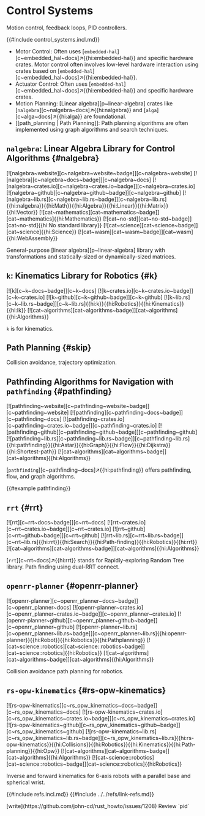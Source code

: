 # Control Systems

Motion control, feedback loops, PID controllers.

{{#include control_systems.incl.md}}

- Motor Control: Often uses [`embedded-hal`][c~embedded_hal~docs]↗{{hi:embedded-hal}} and specific hardware crates. Motor control often involves low-level hardware interaction using crates based on [`embedded-hal`][c~embedded_hal~docs]↗{{hi:embedded-hal}}.
- Actuator Control: Often uses [`embedded-hal`][c~embedded_hal~docs]↗{{hi:embedded-hal}} and specific hardware crates.
- Motion Planning: [Linear algebra][p~linear-algebra] crates like [`nalgebra`][c~nalgebra~docs]↗{{hi:nalgebra}} and [`alga`][c~alga~docs]↗{{hi:alga}} are foundational.
- [[path_planning | Path Planning]]: Path planning algorithms are often implemented using graph algorithms and search techniques.

## `nalgebra`: Linear Algebra Library for Control Algorithms {#nalgebra}

[![nalgebra~website][c~nalgebra~website~badge]][c~nalgebra~website] [![nalgebra][c~nalgebra~docs~badge]][c~nalgebra~docs] [![nalgebra~crates.io][c~nalgebra~crates.io~badge]][c~nalgebra~crates.io] [![nalgebra~github][c~nalgebra~github~badge]][c~nalgebra~github] [![nalgebra~lib.rs][c~nalgebra~lib.rs~badge]][c~nalgebra~lib.rs]{{hi:nalgebra}}{{hi:Math}}{{hi:Algebra}}{{hi:Linear}}{{hi:Matrix}}{{hi:Vector}} [![cat~mathematics][cat~mathematics~badge]][cat~mathematics]{{hi:Mathematics}} [![cat~no-std][cat~no-std~badge]][cat~no-std]{{hi:No standard library}} [![cat~science][cat~science~badge]][cat~science]{{hi:Science}} [![cat~wasm][cat~wasm~badge]][cat~wasm]{{hi:WebAssembly}}

General-purpose [linear algebra][p~linear-algebra] library with transformations and statically-sized or dynamically-sized matrices.

## `k`: Kinematics Library for Robotics {#k}

[![k][c~k~docs~badge]][c~k~docs] [![k~crates.io][c~k~crates.io~badge]][c~k~crates.io] [![k~github][c~k~github~badge]][c~k~github] [![k~lib.rs][c~k~lib.rs~badge]][c~k~lib.rs]{{hi:k}}{{hi:Robotics}}{{hi:Kinematics}}{{hi:Ik}} [![cat~algorithms][cat~algorithms~badge]][cat~algorithms]{{hi:Algorithms}}

`k` is for kinematics.

## Path Planning {#skip}

Collision avoidance, trajectory optimization.

## Pathfinding Algorithms for Navigation with `pathfinding` {#pathfinding}

[![pathfinding~website][c~pathfinding~website~badge]][c~pathfinding~website] [![pathfinding][c~pathfinding~docs~badge]][c~pathfinding~docs] [![pathfinding~crates.io][c~pathfinding~crates.io~badge]][c~pathfinding~crates.io] [![pathfinding~github][c~pathfinding~github~badge]][c~pathfinding~github] [![pathfinding~lib.rs][c~pathfinding~lib.rs~badge]][c~pathfinding~lib.rs]{{hi:pathfinding}}{{hi:Astar}}{{hi:Graph}}{{hi:Flow}}{{hi:Dijkstra}}{{hi:Shortest-path}} [![cat~algorithms][cat~algorithms~badge]][cat~algorithms]{{hi:Algorithms}}

[`pathfinding`][c~pathfinding~docs]↗{{hi:pathfinding}} offers pathfinding, flow, and graph algorithms.

{{#example pathfinding}}

## `rrt` {#rrt}

[![rrt][c~rrt~docs~badge]][c~rrt~docs] [![rrt~crates.io][c~rrt~crates.io~badge]][c~rrt~crates.io] [![rrt~github][c~rrt~github~badge]][c~rrt~github] [![rrt~lib.rs][c~rrt~lib.rs~badge]][c~rrt~lib.rs]{{hi:rrt}}{{hi:Search}}{{hi:Path-finding}}{{hi:Robotics}}{{hi:rrt}} [![cat~algorithms][cat~algorithms~badge]][cat~algorithms]{{hi:Algorithms}}

[`rrt`][c~rrt~docs]↗{{hi:rrt}} stands for Rapidly-exploring Random Tree library. Path finding using dual-RRT connect.

## `openrr-planner` {#openrr-planner}

[![openrr-planner][c~openrr_planner~docs~badge]][c~openrr_planner~docs] [![openrr-planner~crates.io][c~openrr_planner~crates.io~badge]][c~openrr_planner~crates.io] [![openrr-planner~github][c~openrr_planner~github~badge]][c~openrr_planner~github] [![openrr-planner~lib.rs][c~openrr_planner~lib.rs~badge]][c~openrr_planner~lib.rs]{{hi:openrr-planner}}{{hi:Robot}}{{hi:Robotics}}{{hi:Pathplanning}} [![cat~science::robotics][cat~science::robotics~badge]][cat~science::robotics]{{hi:Robotics}} [![cat~algorithms][cat~algorithms~badge]][cat~algorithms]{{hi:Algorithms}}

Collision avoidance path planning for robotics.

## `rs-opw-kinematics` {#rs-opw-kinematics}

[![rs-opw-kinematics][c~rs_opw_kinematics~docs~badge]][c~rs_opw_kinematics~docs] [![rs-opw-kinematics~crates.io][c~rs_opw_kinematics~crates.io~badge]][c~rs_opw_kinematics~crates.io] [![rs-opw-kinematics~github][c~rs_opw_kinematics~github~badge]][c~rs_opw_kinematics~github] [![rs-opw-kinematics~lib.rs][c~rs_opw_kinematics~lib.rs~badge]][c~rs_opw_kinematics~lib.rs]{{hi:rs-opw-kinematics}}{{hi:Collisions}}{{hi:Robotics}}{{hi:Kinematics}}{{hi:Path-planning}}{{hi:Opw}} [![cat~algorithms][cat~algorithms~badge]][cat~algorithms]{{hi:Algorithms}} [![cat~science::robotics][cat~science::robotics~badge]][cat~science::robotics]{{hi:Robotics}}

Inverse and forward kinematics for 6-axis robots with a parallel base and spherical wrist.

{{#include refs.incl.md}}
{{#include ../../refs/link-refs.md}}

<div class="hidden">
[write](https://github.com/john-cd/rust_howto/issues/1208)
Review `pid`
</div>
